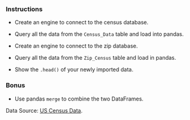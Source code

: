 ### Instructions

* Create an engine to connect to the census database.

* Query all the data from the `Census_Data` table and load into pandas.

* Create an engine to connect to the zip database.

* Query all the data from the `Zip_Census` table and load in pandas.

* Show the `.head()` of your newly imported data.

### Bonus

* Use pandas `merge` to combine the two DataFrames.

Data Source: [US Census Data](https://www.census.gov/developers/).
